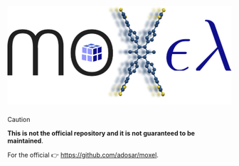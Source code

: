 <h1 align="center">
  <img alt="Logo" src="https://raw.githubusercontent.com/adosar/moxel/master/docs/source/images/moxel_logo.svg"/>
</h1>

> [!CAUTION]
> **This is not the official repository and it is not guaranteed to be maintained**.
>
> For the official 👉 https://github.com/adosar/moxel.


